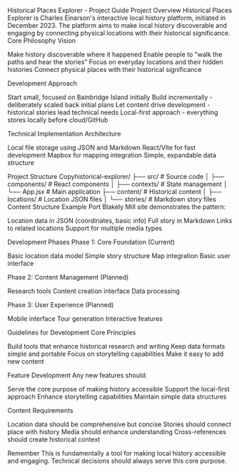Historical Places Explorer - Project Guide
Project Overview
Historical Places Explorer is Charles Einarson's interactive local history platform, initiated in December 2023. The platform aims to make local history discoverable and engaging by connecting physical locations with their historical significance.
Core Philosophy
Vision

Make history discoverable where it happened
Enable people to "walk the paths and hear the stories"
Focus on everyday locations and their hidden histories
Connect physical places with their historical significance

Development Approach

Start small, focused on Bainbridge Island initially
Build incrementally - deliberately scaled back initial plans
Let content drive development - historical stories lead technical needs
Local-first approach - everything stores locally before cloud/GitHub

Technical Implementation
Architecture

Local file storage using JSON and Markdown
React/Vite for fast development
Mapbox for mapping integration
Simple, expandable data structure

Project Structure
Copyhistorical-explorer/
├── src/                # Source code
│   ├── components/     # React components
│   ├── contexts/       # State management
│   └── App.jsx        # Main application
├── content/           # Historical content
│   ├── locations/     # Location JSON files
│   └── stories/       # Markdown story files
Content Structure Example
Port Blakely Mill site demonstrates the pattern:

Location data in JSON (coordinates, basic info)
Full story in Markdown
Links to related locations
Support for multiple media types

Development Phases
Phase 1: Core Foundation (Current)

Basic location data model
Simple story structure
Map integration
Basic user interface

Phase 2: Content Management (Planned)

Research tools
Content creation interface
Data processing

Phase 3: User Experience (Planned)

Mobile interface
Tour generation
Interactive features

Guidelines for Development
Core Principles

Build tools that enhance historical research and writing
Keep data formats simple and portable
Focus on storytelling capabilities
Make it easy to add new content

Feature Development
Any new features should:

Serve the core purpose of making history accessible
Support the local-first approach
Enhance storytelling capabilities
Maintain simple data structures

Content Requirements

Location data should be comprehensive but concise
Stories should connect place with history
Media should enhance understanding
Cross-references should create historical context

Remember
This is fundamentally a tool for making local history accessible and engaging. Technical decisions should always serve this core purpose.